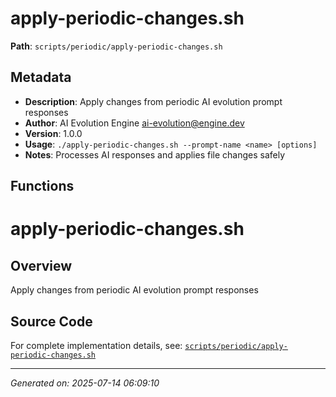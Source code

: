 # apply-periodic-changes.sh

**Path**: `scripts/periodic/apply-periodic-changes.sh`

## Metadata

- **Description**: Apply changes from periodic AI evolution prompt responses
- **Author**: AI Evolution Engine <ai-evolution@engine.dev>
- **Version**: 1.0.0
- **Usage**: `./apply-periodic-changes.sh --prompt-name <name> [options]`
- **Notes**: Processes AI responses and applies file changes safely

## Functions

# apply-periodic-changes.sh

## Overview

Apply changes from periodic AI evolution prompt responses


## Source Code

For complete implementation details, see: [`scripts/periodic/apply-periodic-changes.sh`](../../scripts/periodic/apply-periodic-changes.sh)

---
*Generated on: 2025-07-14 06:09:10*
